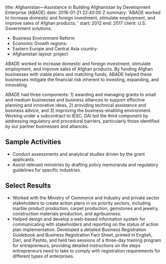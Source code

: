 
title: Afghanistan—Assistance in Building Afghanistan by Development Enterprise (ABADE)
date: 2016-01-21 22:40:00 Z
summary: 'ABADE worked to increase domestic and foreign investment, stimulate employment,
  and improve sales of Afghan products. '
start: 2012
end: 2017
client: U.S. Government
solutions:
- Business Environment Reform
- Economic Growth
regions:
- Eastern Europe and Central Asia
country:
- Afghanistan
layout: project


ABADE worked to increase domestic and foreign investment, stimulate employment, and improve sales of Afghan products. By funding Afghan businesses with viable plans and matching funds, ABADE helped these businesses mitigate the financial risk inherent to investing, expanding, and innovating.

ABADE had three components: 1) awarding and managing grants to small and medium businesses and business alliances to support effective planning and innovative ideas, 2) providing technical assistance and business advice, and 3) improving the business-enabling environment. Working under a subcontract to IESC, DAI led the third component by addressing regulatory and procedural barriers, particularly those identified by our partner businesses and alliances.

## Sample Activities

* Conduct assessments and analytical studies driven by the grant applicants.
* Assist relevant ministries by drafting policy memoranda and regulatory guidelines for specific industries.

## Select Results

* Worked with the Ministry of Commerce and Industry and private sector stakeholders to create action plans in six priority sectors, including marble product production, carpet production, gemstones and jewelry, construction materials production, and agribusiness.
* Helped design and develop a web-based information system for communicating with stakeholders and reporting on the status of action plan implementation.
 Developed a detailed Business Registration Guidebook and Business Registration Fact Sheet, printed in English, Dari, and Pashto, and held two sessions of a three-day training program for entrepreneurs, providing detailed instructions on the steps entrepreneurs need to take to comply with registration requirements for different types of enterprises.

